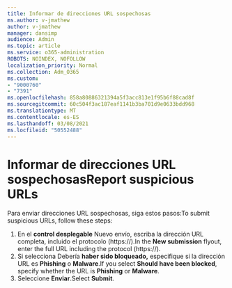 ```yaml
---
title: Informar de direcciones URL sospechosas
ms.author: v-jmathew
author: v-jmathew
manager: dansimp
audience: Admin
ms.topic: article
ms.service: o365-administration
ROBOTS: NOINDEX, NOFOLLOW
localization_priority: Normal
ms.collection: Adm_O365
ms.custom:
- "9000760"
- "7391"
ms.openlocfilehash: 858a80886321394a5f3acc813e1f95b6f88cad8f
ms.sourcegitcommit: 60c504f3ac187eaf1141b3ba701d9e0633bdd968
ms.translationtype: MT
ms.contentlocale: es-ES
ms.lasthandoff: 03/08/2021
ms.locfileid: "50552488"
---
```

# <a name="report-suspicious-urls"></a><span data-ttu-id="36133-102">Informar de direcciones URL sospechosas</span><span class="sxs-lookup"><span data-stu-id="36133-102">Report suspicious URLs</span></span>

<span data-ttu-id="36133-103">Para enviar direcciones URL sospechosas, siga estos pasos:</span><span class="sxs-lookup"><span data-stu-id="36133-103">To submit suspicious URLs, follow these steps:</span></span>

1. <span data-ttu-id="36133-104">En el **control desplegable** Nuevo envío, escriba la dirección URL completa, incluido el protocolo (https://).</span><span class="sxs-lookup"><span data-stu-id="36133-104">In the **New submission** flyout, enter the full URL including the protocol (https://).</span></span>
2. <span data-ttu-id="36133-105">Si selecciona Debería **haber sido bloqueado,** especifique si la dirección URL es **Phishing** o **Malware**.</span><span class="sxs-lookup"><span data-stu-id="36133-105">If you select **Should have been blocked**, specify whether the URL is **Phishing** or **Malware**.</span></span>
3. <span data-ttu-id="36133-106">Seleccione **Enviar**.</span><span class="sxs-lookup"><span data-stu-id="36133-106">Select **Submit**.</span></span>
